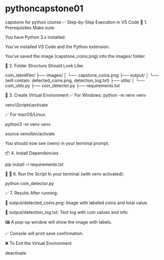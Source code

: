 # pythoncapstone01
capstone for python course
✅ Step-by-Step Execution in VS Code
🧱 1. Prerequisites
Make sure:

You have Python 3.x installed.

You’ve installed VS Code and the Python extension.

You’ve saved the image (capstone_coins.png) into the images/ folder.


📁 2. Folder Structure Should Look Like:

coin_identifier/
├── images/
│   └── capstone_coins.png
├── output/
│   └── (will contain: detected_coins.png, detection_log.txt)
├── utils/
│   └── coin_utils.py
├── coin_detector.py
├── requirements.txt

🐍 3. Create Virtual Environment
✅ For Windows:
python -m venv venv

venv\Scripts\activate

✅ For macOS/Linux:

python3 -m venv venv

source venv/bin/activate


You should now see (venv) in your terminal prompt.

📦 4. Install Dependencies

pip install -r requirements.txt

🧠 
🧪 6. Run the Script
In your terminal (with venv activated):

python coin_detector.py

✅ 7. Results
After running:

💾 output/detected_coins.png: Image with labeled coins and total value.

📄 output/detection_log.txt: Text log with coin values and info.

🖼 A pop-up window will show the image with labels.

✅ Console will print save confirmation.

❌ To Exit the Virtual Environment

deactivate
